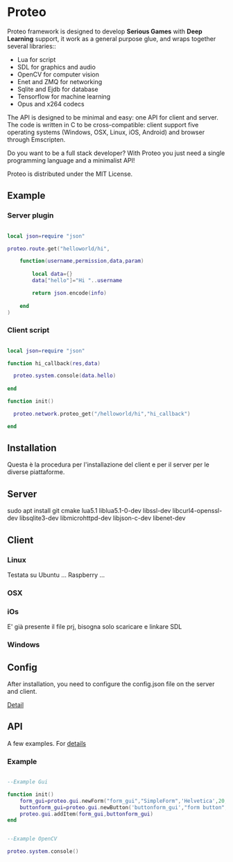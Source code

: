 # Proteo

Proteo framework is designed to develop **Serious Games** with **Deep Learning** support, it work as a general purpose glue, and wraps together several libraries::

- Lua for script
- SDL for graphics and audio
- OpenCV for computer vision
- Enet and ZMQ for networking
- Sqlite and Ejdb for database
- Tensorflow for machine learning
- Opus and x264 codecs 

The API is designed to be minimal and easy: one API for client and server.
The code is written in C to be cross-compatible: client support five operating systems (Windows, OSX, Linux, iOS, Android) and browser through Emscripten. 

Do you want to be a full stack developer? With Proteo you just need a single programming language and a minimalist API!

Proteo is distributed under the MIT License. 

## Example

### Server plugin
```lua

local json=require "json"

proteo.route.get("helloworld/hi",

	function(username,permission,data,param) 
  
		local data={}
		data["hello"]="Hi "..username

		return json.encode(info)
    
	end
)

```

### Client script
```lua

local json=require "json"

function hi_callback(res,data)

  proteo.system.console(data.hello)
  
end

function init()

  proteo.network.proteo_get("/helloworld/hi","hi_callback")

end

```
## Installation
Questa è la procedura per l'installazione del client e per il server per le diverse piattaforme.

## Server

sudo apt install git cmake lua5.1 liblua5.1-0-dev libssl-dev libcurl4-openssl-dev libsqlite3-dev libmicrohttpd-dev libjson-c-dev libenet-dev

## Client 

### Linux
Testata su Ubuntu ... Raspberry ...

### OSX

### iOs

E' già presente il file prj, bisogna solo scaricare e linkare SDL

### Windows


## Config

After installation, you need to configure the config.json file on the server and client.

[Detail](https://github.com/massimobernava/proteo/wiki/Config-file)


## API

A few examples. For [details](https://github.com/massimobernava/proteo/wiki/API)

### Example

```lua

--Example Gui

function init()
	form_gui=proteo.gui.newForm("form_gui","SimpleForm",'Helvetica',20,"black","crimson","blanchedalmond",30,proteo.gui.FormType.Normal,"","",MID_X,MID_Y,250,250,"")
	buttonform_gui=proteo.gui.newButton('buttonform_gui',"form button",'Helvetica',15,"black","cornsilk",1,"crimson",false,20 ,50,100,25,"")
	proteo.gui.addItem(form_gui,buttonform_gui)
end

```

```lua

--Example OpenCV

proteo.system.console()

```
